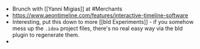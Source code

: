 - Brunch with [[Yanni Migias]] at #Merchants
- https://www.aeontimeline.com/features/interactive-timeline-software
- Interesting, put this down to more [[bld Experiments]] - if you somehow mess up the `.idea` project files, there's no real easy way via the bld plugin to regenerate them.
-